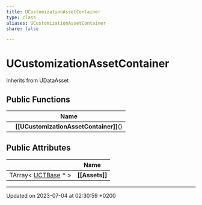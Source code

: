 ```yaml
---
title: UCustomizationAssetContainer
type: class
aliases: UCustomizationAssetContainer
share: false

---
```


# UCustomizationAssetContainer





Inherits from UDataAsset

## Public Functions

|                | Name           |
| -------------- | -------------- |
| | **[[UCustomizationAssetContainer]]**() |

## Public Attributes

|                | Name           |
| -------------- | -------------- |
| TArray< [UCTBase](/docs/SDK/Source/Classes/classUCTBase.md) * > | **[[Assets]]**  |

-------------------------------

Updated on 2023-07-04 at 02:30:59 +0200